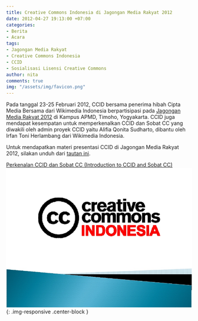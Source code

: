 ```yaml
---
title: Creative Commons Indonesia di Jagongan Media Rakyat 2012
date: 2012-04-27 19:13:00 +07:00
categories:
- Berita
- Acara
tags:
- Jagongan Media Rakyat
- Creative Commons Indonesia
- CCID
- Sosialisasi Lisensi Creative Commons
author: nita
comments: true
img: "/assets/img/favicon.png"
---
```


Pada tanggal 23-25 Februari 2012, CCID bersama penerima hibah Cipta Media Bersama dari Wikimedia Indonesia berpartisipasi pada [Jagongan Media Rakyat 2012](http://jmr2012.combine.or.id/) di Kampus APMD, Timoho, Yogyakarta. CCID juga mendapat kesempatan untuk memperkenalkan CCID dan Sobat CC yang diwakili oleh admin proyek CCID yaitu Alifia Qonita Sudharto, dibantu oleh Irfan Toni Herlambang dari Wikimedia Indonesia.

Untuk mendapatkan materi presentasi CCID di Jagongan Media Rakyat 2012, silakan unduh dari [tautan ini](http://www.scribd.com/doc/82914399/Perkenalan-CCID-dan-Sobat-CC).

[Perkenalan CCID dan Sobat CC (Introduction to CCID and Sobat CC)](http://www.scribd.com/doc/82914399/Perkenalan-CCID-dan-Sobat-CC)
![1-4c9b959f33.jpg](/uploads/1-4c9b959f33.jpg){: .img-responsive .center-block }
